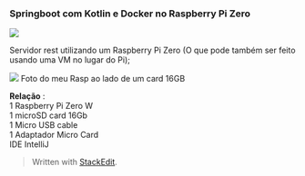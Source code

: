 
### Springboot com Kotlin e Docker no Raspberry Pi Zero
![](https://cdn-images-1.medium.com/max/800/1*En22GsIXnpL4uiS1YdzAsQ.jpeg)

Servidor rest utilizando um Raspberry Pi Zero (O que pode também ser feito usando uma VM no lugar do Pi);



![](https://cdn-images-1.medium.com/max/800/1*BwqLql0ftyJyBPaGTUOpdA.png)
Foto do meu Rasp ao lado de um card 16GB

**Relação** :  
1 Raspberry Pi Zero W  
1 microSD card 16Gb  
1 Micro USB cable  
1 Adaptador Micro Card  
IDE IntelliJ


> Written with [StackEdit](https://stackedit.io/).
